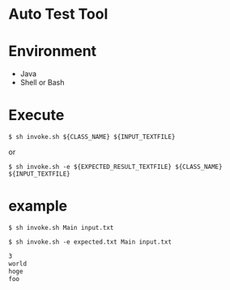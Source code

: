 # Auto Test Tool


# Environment

- Java
- Shell or Bash

# Execute

```
$ sh invoke.sh ${CLASS_NAME} ${INPUT_TEXTFILE}
```
or
```
$ sh invoke.sh -e ${EXPECTED_RESULT_TEXTFILE} ${CLASS_NAME} ${INPUT_TEXTFILE}
```

# example

```
$ sh invoke.sh Main input.txt
```

```
$ sh invoke.sh -e expected.txt Main input.txt
```

```input.txt
3
world
hoge
foo

```